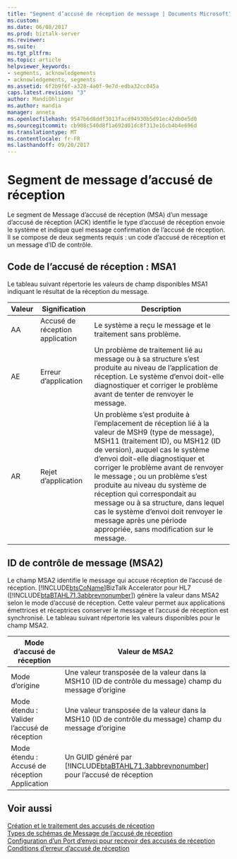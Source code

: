 ```yaml
---
title: "Segment d’accusé de réception de message | Documents Microsoft"
ms.custom: 
ms.date: 06/08/2017
ms.prod: biztalk-server
ms.reviewer: 
ms.suite: 
ms.tgt_pltfrm: 
ms.topic: article
helpviewer_keywords:
- segments, acknowledgements
- acknowledgements, segments
ms.assetid: 6f2b9f6f-a328-4a0f-9e7d-edba32cc045a
caps.latest.revision: "3"
author: MandiOhlinger
ms.author: mandia
manager: anneta
ms.openlocfilehash: 9547b6d8ddf3013facd94930b5d91ec42db0e5d0
ms.sourcegitcommit: cb908c540d8f1a692d01dc8f313e16cb4b4e696d
ms.translationtype: MT
ms.contentlocale: fr-FR
ms.lasthandoff: 09/20/2017
---
```

# <a name="message-acknowledgment-segment"></a>Segment de message d’accusé de réception
Le segment de Message d’accusé de réception (MSA) d’un message d’accusé de réception (ACK) identifie le type d’accusé de réception envoie le système et indique quel message confirmation de l’accusé de réception. Il se compose de deux segments requis : un code d’accusé de réception et un message d’ID de contrôle.  
  
## <a name="acknowledgment-code-msa1"></a>Code de l’accusé de réception : MSA1  
 Le tableau suivant répertorie les valeurs de champ disponibles MSA1 indiquant le résultat de la réception du message.  
  
|Valeur|Signification| Description|  
|-----------|-------------|-----------------|  
|AA|Accusé de réception application|Le système a reçu le message et le traitement sans problème.|  
|AE|Erreur d’application|Un problème de traitement lié au message ou à sa structure s’est produite au niveau de l’application de réception. Le système d’envoi doit-elle diagnostiquer et corriger le problème avant de tenter de renvoyer le message.|  
|AR|Rejet d’application|Un problème s’est produite à l’emplacement de réception lié à la valeur de MSH9 (type de message), MSH11 (traitement ID), ou MSH12 (ID de version), auquel cas le système d’envoi doit-elle diagnostiquer et corriger le problème avant de renvoyer le message ; ou un problème s’est produite au niveau du système de réception qui correspondait au message ou à sa structure, dans lequel cas le système d’envoi doit renvoyer le message après une période appropriée, sans modification sur le message.|  
  
## <a name="message-control-id-msa2"></a>ID de contrôle de message (MSA2)  
 Le champ MSA2 identifie le message qui accuse réception de l’accusé de réception. [!INCLUDE[btsCoName](../../includes/btsconame-md.md)]BizTalk Accelerator pour HL7 ([!INCLUDE[btaBTAHL71.3abbrevnonumber](../../includes/btabtahl71-3abbrevnonumber-md.md)]) génère la valeur dans MSA2 selon le mode d’accusé de réception. Cette valeur permet aux applications émettrices et réceptrices conserver le message et l’accusé de réception est synchronisé. Le tableau suivant répertorie les valeurs disponibles pour le champ MSA2.  
  
|Mode d’accusé de réception|Valeur de MSA2|  
|-------------------------|-------------------|  
|Mode d’origine|Une valeur transposée de la valeur dans la MSH10 (ID de contrôle du message) champ du message d’origine|  
|Mode étendu : Valider l’accusé de réception|Une valeur transposée de la valeur dans la MSH10 (ID de contrôle du message) champ du message d’origine|  
|Mode étendu : Accusé de réception Application|Un GUID généré par [!INCLUDE[btaBTAHL71.3abbrevnonumber](../../includes/btabtahl71-3abbrevnonumber-md.md)] pour l’accusé de réception|  
  
## <a name="see-also"></a>Voir aussi  
 [Création et le traitement des accusés de réception](../../adapters-and-accelerators/accelerator-hl7/creating-and-processing-acknowledgments.md)   
 [Types de schémas de Message de l’accusé de réception](../../adapters-and-accelerators/accelerator-hl7/ack-message-schema-types.md)   
 [Configuration d’un Port d’envoi pour recevoir des accusés de réception](../../adapters-and-accelerators/accelerator-hl7/setting-up-a-send-port-for-receiving-acks.md)   
 [Conditions d’erreur d’accusé de réception](../../adapters-and-accelerators/accelerator-hl7/acknowledgment-error-conditions.md)